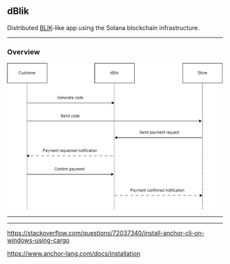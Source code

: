 ## dBlik

Distributed [BLIK](https://www.blik.com/)-like app using the Solana blockchain infrastructure.

---

### Overview

![overview](assets/overview.png)

---
---

https://stackoverflow.com/questions/72037340/install-anchor-cli-on-windows-using-cargo

https://www.anchor-lang.com/docs/installation

